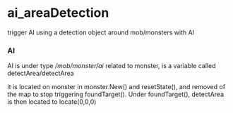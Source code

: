 # ai_areaDetection
trigger AI using a detection object around mob/monsters with AI


### AI

AI is under type */mob/monster/ai*
related to monster, is a variable called detectArea/detectArea

it is located on monster in monster.New() and resetState(), and removed of the map to stop triggering foundTarget().
Under foundTarget(), detectArea is then located to locate(0,0,0)